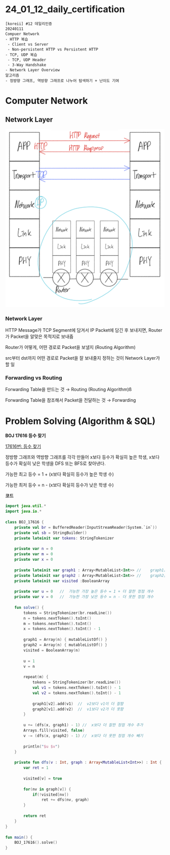 # 24_01_12_daily_certification

```
[koreii] #12 데일리인증
20240111
Compuer Network
- HTTP 복습
 - Client vs Server
 - Non-persistent HTTP vs Persistent HTTP
- TCP, UDP 복습
 - TCP, UDP Header
 - 3-Way Handshake
- Network Layer Overview
알고리즘
- 정뱡향 그래프, 역방향 그래프로 나누어 탐색하기 + 난이도 기여
```

# Computer Network

## Network Layer

![IMG_21227AB80530-1.jpeg](24_01_12_daily_certification%207738034c0c624c9580c5ad63e35ec3f2/IMG_21227AB80530-1.jpeg)

### Network Layer

HTTP Message가 TCP Segment에 담겨서 IP Packet에 담긴 후 보내지면, Router가 Packet을 알맞은 목적지로 보내줌

Router가 어떻게, 어떤 경로로 Packet을 보낼지 (Routing Algorithm)

src부터 dst까지 어떤 경로로 Packet을 잘 보내줄지 정하는 것이 Network Layer가 할 일

### Forwarding vs Routing

Forwarding Table을 만드는 것 → Routing (Routing Algorithm)ß

Forwarding Table을 참조해서 Packet을 전달하는 것 → Forwarding

# Problem Solving (Algorithm & SQL)

**BOJ 17616 등수 찾기**

[17616번: 등수 찾기](https://www.acmicpc.net/problem/17616)

정방향 그래프와 역방향 그래프를 각각 만들어 x보다 등수가 확실히 높은 학생, x보다 등수가 확실히 낮은 학생을 DFS 또는 BFS로 찾아낸다.

가능한 최고 등수 = 1 + (x보다 확실히 등수가 높은 학생 수)

가능한 최저 등수 = n - (x보다 확실히 등수가 낮은 학생 수)

**코드**

```kotlin
import java.util.*
import java.io.*

class BOJ_17616 {
    private val br = BufferedReader(InputStreamReader(System.`in`))
    private val sb = StringBuilder()
    private lateinit var tokens: StringTokenizer

    private var n = 0
    private var m = 0
    private var x = 0

    private lateinit var graph1 : Array<MutableList<Int>> //    graph1[i] : i보다 높은 등수인 정점 리스트
    private lateinit var graph2 : Array<MutableList<Int>> //    graph2[i] : i보다 낮은 등수인 정점 리스트
    private lateinit var visited :BooleanArray

    private var u = 0   //  가능한 가장 높은 등수 = 1 + 더 잘한 정점 개수
    private var v = 0   //  가능한 가장 낮은 등수 = n - 더 못한 정점 개수

    fun solve() {
        tokens = StringTokenizer(br.readLine())
        n = tokens.nextToken().toInt()
        m = tokens.nextToken().toInt()
        x = tokens.nextToken().toInt() - 1

        graph1 = Array(n) { mutableListOf() }
        graph2 = Array(n) { mutableListOf() }
        visited = BooleanArray(n)

        u = 1
        v = n

        repeat(m) {
            tokens = StringTokenizer(br.readLine())
            val v1 = tokens.nextToken().toInt() - 1
            val v2 = tokens.nextToken().toInt() - 1

            graph1[v2].add(v1)  //  v2보다 v1이 더 잘함
            graph2[v1].add(v2)  //  v1보다 v2가 더 못함
        }

        u += (dfs(x, graph1) - 1) //  x보다 더 잘한 정점 개수 추가
        Arrays.fill(visited, false)
        v -= (dfs(x, graph2) - 1) //  x보다 더 못한 정점 개수 빼기

        println("$u $v")
    }

    private fun dfs(v : Int, graph : Array<MutableList<Int>>) : Int {
        var ret = 1

        visited[v] = true

        for(nv in graph[v]) {
            if(!visited[nv])
                ret += dfs(nv, graph)
        }

        return ret
    }
}

fun main() {
    BOJ_17616().solve()
}
```